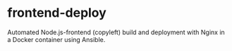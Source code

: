 # frontend-deploy

Automated Node.js-frontend (copyleft) build and deployment with Nginx in a Docker container using Ansible.
